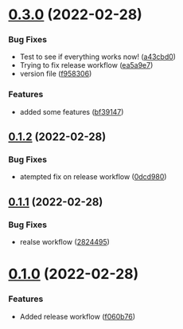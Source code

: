 # [0.3.0](https://github.com/Greazi-Times/Discord_Bot_Foundation/compare/v0.1.2...v0.3.0) (2022-02-28)


### Bug Fixes

* Test to see if everything works now! ([a43cbd0](https://github.com/Greazi-Times/Discord_Bot_Foundation/commit/a43cbd0c299c1b490c14fbd9c9df03a9cda42d6e))
* Trying to fix release workflow ([ea5a9e7](https://github.com/Greazi-Times/Discord_Bot_Foundation/commit/ea5a9e76b368f273d7e99e5ee5c75a0c2bdf8ff4))
* version file ([f958306](https://github.com/Greazi-Times/Discord_Bot_Foundation/commit/f958306e3160d277ddb67bf7029dcd966d2b764b))


### Features

* added some features ([bf39147](https://github.com/Greazi-Times/Discord_Bot_Foundation/commit/bf39147b2eddbfb1685aa0b455f5c3e28fc6960d))



## [0.1.2](https://github.com/Greazi-Times/Discord_Bot_Foundation/compare/v0.1.1...v0.1.2) (2022-02-28)


### Bug Fixes

* atempted fix on release workflow ([0dcd980](https://github.com/Greazi-Times/Discord_Bot_Foundation/commit/0dcd980dd89189ffd2a583ff6168ff8de2208841))



## [0.1.1](https://github.com/Greazi-Times/Discord_Bot_Foundation/compare/v0.1.0...v0.1.1) (2022-02-28)


### Bug Fixes

* realse workflow ([2824495](https://github.com/Greazi-Times/Discord_Bot_Foundation/commit/2824495a1bcee51f353e48f7dd8ec70cec62c9bb))



# [0.1.0](https://github.com/Greazi-Times/Discord_Bot_Foundation/compare/f060b765a60d294673cd3d4a089276dda427ebb4...v0.1.0) (2022-02-28)


### Features

* Added release workflow ([f060b76](https://github.com/Greazi-Times/Discord_Bot_Foundation/commit/f060b765a60d294673cd3d4a089276dda427ebb4))



